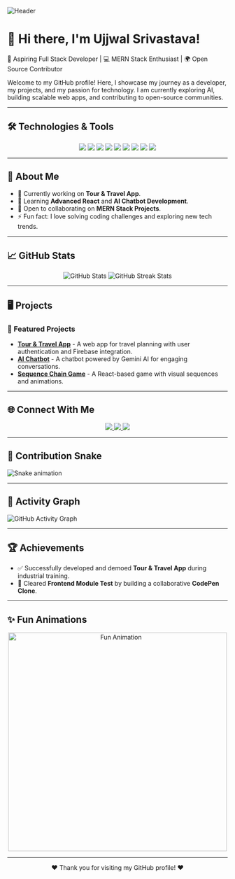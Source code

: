 ![Header](https://github.com/Ujjwalsri03/Ujjwalsri03/blob/main/cover-image.png)

# 👋 Hi there, I'm **Ujjwal Srivastava**!

🚀 Aspiring Full Stack Developer | 💻 MERN Stack Enthusiast | 🌍 Open Source Contributor

Welcome to my GitHub profile! Here, I showcase my journey as a developer, my projects, and my passion for technology. I am currently exploring AI, building scalable web apps, and contributing to open-source communities.

---

## 🛠️ **Technologies & Tools**

<p align="center">
  <img src="https://img.shields.io/badge/Code-JavaScript-f7df1e?style=for-the-badge&logo=javascript&logoColor=black"/>
  <img src="https://img.shields.io/badge/Code-React-blue?style=for-the-badge&logo=react&logoColor=white"/>
  <img src="https://img.shields.io/badge/Code-Redux-764abc?style=for-the-badge&logo=redux&logoColor=white"/>
  <img src="https://img.shields.io/badge/Backend-Firebase-ffca28?style=for-the-badge&logo=firebase&logoColor=black"/>
  <img src="https://img.shields.io/badge/Tools-VSCode-blue?style=for-the-badge&logo=visualstudiocode&logoColor=white"/>
  <img src="https://img.shields.io/badge/Tools-GitHub-181717?style=for-the-badge&logo=github&logoColor=white"/>
  <img src="https://img.shields.io/badge/Code-Node.js-green?style=for-the-badge&logo=node.js&logoColor=white"/>
  <img src="https://img.shields.io/badge/Code-HTML5-e34f26?style=for-the-badge&logo=html5&logoColor=white"/>
  <img src="https://img.shields.io/badge/Code-CSS3-1572b6?style=for-the-badge&logo=css3&logoColor=white"/>
</p>

---

## 🌟 **About Me**

- 🔭 Currently working on **Tour & Travel App**.
- 🌱 Learning **Advanced React** and **AI Chatbot Development**.
- 🤝 Open to collaborating on **MERN Stack Projects**.
- ⚡ Fun fact: I love solving coding challenges and exploring new tech trends.

---

## 📈 **GitHub Stats**

<p align="center">
  <img src="https://github-readme-stats.vercel.app/api?username=Ujjwalsri03&show_icons=true&theme=radical" alt="GitHub Stats"/>
  <img src="https://streak-stats.demolab.com?user=Ujjwalsri03&theme=radical" alt="GitHub Streak Stats"/>
</p>

---

## 🖥️ **Projects**

### 🚀 Featured Projects
- **[Tour & Travel App](https://github.com/Ujjwalsri03/TourTravelApp)** - A web app for travel planning with user authentication and Firebase integration.
- **[AI Chatbot](https://github.com/Ujjwalsri03/AIChatbot)** - A chatbot powered by Gemini AI for engaging conversations.
- **[Sequence Chain Game](https://github.com/Ujjwalsri03/SequenceChain)** - A React-based game with visual sequences and animations.

---

## 🌐 **Connect With Me**
<p align="center">
  <a href="https://www.linkedin.com/in/ujjwalsrivastava">
    <img src="https://img.shields.io/badge/LinkedIn-Ujjwal%20Srivastava-blue?style=for-the-badge&logo=linkedin"/>
  </a>
  <a href="https://github.com/Ujjwalsri03">
    <img src="https://img.shields.io/badge/GitHub-Ujjwalsri03-181717?style=for-the-badge&logo=github"/>
  </a>
  <a href="mailto:ujjwalsrivastava03@gmail.com">
    <img src="https://img.shields.io/badge/Email-ujjwalsrivastava03@gmail.com-d14836?style=for-the-badge&logo=gmail&logoColor=white"/>
  </a>
</p>

---

## 🐍 **Contribution Snake**

![Snake animation](https://github.com/Ujjwalsri03/Ujjwalsri03/blob/output/github-contribution-grid-snake.svg)

---

## 🎨 **Activity Graph**

![GitHub Activity Graph](https://github-readme-activity-graph.cyclic.app/graph?username=Ujjwalsri03&theme=react-dark)

---

## 🏆 **Achievements**

- ✅ Successfully developed and demoed **Tour & Travel App** during industrial training.
- 💪 Cleared **Frontend Module Test** by building a collaborative **CodePen Clone**.

---

## ✨ **Fun Animations**
<p align="center">
  <img src="https://github.com/Ujjwalsri03/Ujjwalsri03/raw/main/cool-animation.gif" alt="Fun Animation" width="500"/>
</p>

---

<p align="center">❤️ Thank you for visiting my GitHub profile! ❤️</p>
